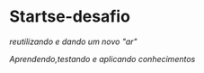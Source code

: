 # Startse-desafio
*reutilizando e dando um novo "ar"*

*Aprendendo,testando e aplicando conhecimentos*
